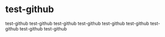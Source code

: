 # test-github
test-github test-github test-github test-github test-github test-github test-github test-github test-github 
